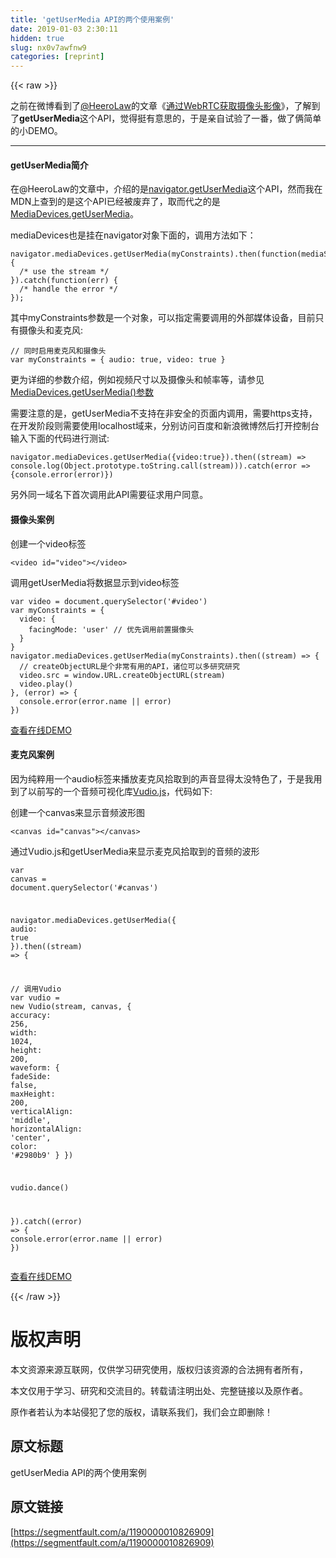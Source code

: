 ```yaml
---
title: 'getUserMedia API的两个使用案例' 
date: 2019-01-03 2:30:11
hidden: true
slug: nx0v7awfnw9
categories: [reprint]
---
```


{{< raw >}}

                    
<p>之前在微博看到了<a href="http://weibo.com/heeroluo?from=feed&amp;loc=at&amp;nick=HeeroLaw&amp;is_all=1" rel="nofollow noreferrer" target="_blank">@HeeroLaw</a>的文章《<a href="http://blogread.cn/it/article/6686?f=wb" rel="nofollow noreferrer" target="_blank">通过WebRTC获取摄像头影像</a>》，了解到了<strong>getUserMedia</strong>这个API，觉得挺有意思的，于是亲自试验了一番，做了俩简单的小DEMO。</p>
<hr>
<h4>getUserMedia简介</h4>
<p>在@HeeroLaw的文章中，介绍的是<a href="https://developer.mozilla.org/en-US/docs/Web/API/Navigator/getUserMedia" rel="nofollow noreferrer" target="_blank">navigator.getUserMedia</a>这个API，然而我在MDN上查到的是这个API已经被废弃了，取而代之的是<a href="https://developer.mozilla.org/en-US/docs/Web/API/MediaDevices/getUserMedia" rel="nofollow noreferrer" target="_blank">MediaDevices.getUserMedia</a>。</p>
<p>mediaDevices也是挂在navigator对象下面的，调用方法如下：</p>
<div class="widget-codetool" style="display:none;">
      <div class="widget-codetool--inner">
      <span class="selectCode code-tool" data-toggle="tooltip" data-placement="top" title="" data-original-title="全选"></span>
      <span type="button" class="copyCode code-tool" data-toggle="tooltip" data-placement="top" data-clipboard-text="navigator.mediaDevices.getUserMedia(myConstraints).then(function(mediaStream) {
  /* use the stream */
}).catch(function(err) {
  /* handle the error */
});" title="" data-original-title="复制"></span>
      <span type="button" class="saveToNote code-tool" data-toggle="tooltip" data-placement="top" title="" data-original-title="放进笔记"></span>
      </div>
      </div><pre class="javascript hljs"><code class="javascript">navigator.mediaDevices.getUserMedia(myConstraints).then(<span class="hljs-function"><span class="hljs-keyword">function</span>(<span class="hljs-params">mediaStream</span>) </span>{
  <span class="hljs-comment">/* use the stream */</span>
}).catch(<span class="hljs-function"><span class="hljs-keyword">function</span>(<span class="hljs-params">err</span>) </span>{
  <span class="hljs-comment">/* handle the error */</span>
});</code></pre>
<p>其中myConstraints参数是一个对象，可以指定需要调用的外部媒体设备，目前只有摄像头和麦克风:</p>
<div class="widget-codetool" style="display:none;">
      <div class="widget-codetool--inner">
      <span class="selectCode code-tool" data-toggle="tooltip" data-placement="top" title="" data-original-title="全选"></span>
      <span type="button" class="copyCode code-tool" data-toggle="tooltip" data-placement="top" data-clipboard-text="// 同时启用麦克风和摄像头
var myConstraints = { audio: true, video: true }" title="" data-original-title="复制"></span>
      <span type="button" class="saveToNote code-tool" data-toggle="tooltip" data-placement="top" title="" data-original-title="放进笔记"></span>
      </div>
      </div><pre class="javascript hljs"><code class="javascript"><span class="hljs-comment">// 同时启用麦克风和摄像头</span>
<span class="hljs-keyword">var</span> myConstraints = { <span class="hljs-attr">audio</span>: <span class="hljs-literal">true</span>, <span class="hljs-attr">video</span>: <span class="hljs-literal">true</span> }</code></pre>
<p>更为详细的参数介绍，例如视频尺寸以及摄像头和帧率等，请参见<a href="https://developer.mozilla.org/zh-CN/docs/Web/API/MediaDevices/getUserMedia#%E5%8F%82%E6%95%B0" rel="nofollow noreferrer" target="_blank">MediaDevices.getUserMedia()参数</a></p>
<p>需要注意的是，getUserMedia不支持在非安全的页面内调用，需要https支持，在开发阶段则需要使用localhost域来，分别访问百度和新浪微博然后打开控制台输入下面的代码进行测试:</p>
<div class="widget-codetool" style="display:none;">
      <div class="widget-codetool--inner">
      <span class="selectCode code-tool" data-toggle="tooltip" data-placement="top" title="" data-original-title="全选"></span>
      <span type="button" class="copyCode code-tool" data-toggle="tooltip" data-placement="top" data-clipboard-text="navigator.mediaDevices.getUserMedia({video:true}).then((stream) => console.log(Object.prototype.toString.call(stream))).catch(error => {console.error(error)})" title="" data-original-title="复制"></span>
      <span type="button" class="saveToNote code-tool" data-toggle="tooltip" data-placement="top" title="" data-original-title="放进笔记"></span>
      </div>
      </div><pre class="javascript hljs"><code class="javascript" style="word-break: break-word; white-space: initial;">navigator.mediaDevices.getUserMedia({<span class="hljs-attr">video</span>:<span class="hljs-literal">true</span>}).then(<span class="hljs-function">(<span class="hljs-params">stream</span>) =&gt;</span> <span class="hljs-built_in">console</span>.log(<span class="hljs-built_in">Object</span>.prototype.toString.call(stream))).catch(<span class="hljs-function"><span class="hljs-params">error</span> =&gt;</span> {<span class="hljs-built_in">console</span>.error(error)})</code></pre>
<p>另外同一域名下首次调用此API需要征求用户同意。</p>
<h4>摄像头案例</h4>
<p>创建一个video标签</p>
<div class="widget-codetool" style="display:none;">
      <div class="widget-codetool--inner">
      <span class="selectCode code-tool" data-toggle="tooltip" data-placement="top" title="" data-original-title="全选"></span>
      <span type="button" class="copyCode code-tool" data-toggle="tooltip" data-placement="top" data-clipboard-text="<video id=&quot;video&quot;></video>" title="" data-original-title="复制"></span>
      <span type="button" class="saveToNote code-tool" data-toggle="tooltip" data-placement="top" title="" data-original-title="放进笔记"></span>
      </div>
      </div><pre class="xml hljs"><code class="html" style="word-break: break-word; white-space: initial;"><span class="hljs-tag">&lt;<span class="hljs-name">video</span> <span class="hljs-attr">id</span>=<span class="hljs-string">"video"</span>&gt;</span><span class="hljs-tag">&lt;/<span class="hljs-name">video</span>&gt;</span></code></pre>
<p>调用getUserMedia将数据显示到video标签</p>
<div class="widget-codetool" style="display:none;">
      <div class="widget-codetool--inner">
      <span class="selectCode code-tool" data-toggle="tooltip" data-placement="top" title="" data-original-title="全选"></span>
      <span type="button" class="copyCode code-tool" data-toggle="tooltip" data-placement="top" data-clipboard-text="var video = document.querySelector('#video')
var myConstraints = {
  video: {
    facingMode: 'user' // 优先调用前置摄像头
  }
}
navigator.mediaDevices.getUserMedia(myConstraints).then((stream) => {
  // createObjectURL是个非常有用的API，诸位可以多研究研究
  video.src = window.URL.createObjectURL(stream)
  video.play()
}, (error) => {
  console.error(error.name || error)
})" title="" data-original-title="复制"></span>
      <span type="button" class="saveToNote code-tool" data-toggle="tooltip" data-placement="top" title="" data-original-title="放进笔记"></span>
      </div>
      </div><pre class="javascript hljs"><code class="javascript"><span class="hljs-keyword">var</span> video = <span class="hljs-built_in">document</span>.querySelector(<span class="hljs-string">'#video'</span>)
<span class="hljs-keyword">var</span> myConstraints = {
  <span class="hljs-attr">video</span>: {
    <span class="hljs-attr">facingMode</span>: <span class="hljs-string">'user'</span> <span class="hljs-comment">// 优先调用前置摄像头</span>
  }
}
navigator.mediaDevices.getUserMedia(myConstraints).then(<span class="hljs-function">(<span class="hljs-params">stream</span>) =&gt;</span> {
  <span class="hljs-comment">// createObjectURL是个非常有用的API，诸位可以多研究研究</span>
  video.src = <span class="hljs-built_in">window</span>.URL.createObjectURL(stream)
  video.play()
}, (error) =&gt; {
  <span class="hljs-built_in">console</span>.error(error.name || error)
})</code></pre>
<p><a href="https://margox.cn/wp-content/uploads/2016/11/web-camera.html" rel="nofollow noreferrer" target="_blank">查看在线DEMO</a></p>
<h4>麦克风案例</h4>
<p>因为纯粹用一个audio标签来播放麦克风拾取到的声音显得太没特色了，于是我用到了以前写的一个音频可视化库<a href="https://github.com/margox/vudio.js" rel="nofollow noreferrer" target="_blank">Vudio.js</a>，代码如下:</p>
<p>创建一个canvas来显示音频波形图</p>
<div class="widget-codetool" style="display:none;">
      <div class="widget-codetool--inner">
      <span class="selectCode code-tool" data-toggle="tooltip" data-placement="top" title="" data-original-title="全选"></span>
      <span type="button" class="copyCode code-tool" data-toggle="tooltip" data-placement="top" data-clipboard-text="<canvas id=&quot;canvas&quot;></canvas>" title="" data-original-title="复制"></span>
      <span type="button" class="saveToNote code-tool" data-toggle="tooltip" data-placement="top" title="" data-original-title="放进笔记"></span>
      </div>
      </div><pre class="xml hljs"><code class="html" style="word-break: break-word; white-space: initial;"><span class="hljs-tag">&lt;<span class="hljs-name">canvas</span> <span class="hljs-attr">id</span>=<span class="hljs-string">"canvas"</span>&gt;</span><span class="hljs-tag">&lt;/<span class="hljs-name">canvas</span>&gt;</span></code></pre>
<p>通过Vudio.js和getUserMedia来显示麦克风拾取到的音频的波形</p>
<div class="widget-codetool" style="display:none;">
      <div class="widget-codetool--inner">
      <span class="selectCode code-tool" data-toggle="tooltip" data-placement="top" title="" data-original-title="全选"></span>
      <span type="button" class="copyCode code-tool" data-toggle="tooltip" data-placement="top" data-clipboard-text="var canvas = document.querySelector('#canvas')

navigator.mediaDevices.getUserMedia({
 audio: true
}).then((stream) => {

  // 调用Vudio
  var vudio = new Vudio(stream, canvas, {
    accuracy: 256,
    width: 1024,
    height: 200,
    waveform: {
      fadeSide: false,
      maxHeight: 200,
      verticalAlign: 'middle',
      horizontalAlign: 'center',
      color: '#2980b9'
    }
  })

  vudio.dance()

}).catch((error) => {
 console.error(error.name || error)
})" title="" data-original-title="复制"></span>
      <span type="button" class="saveToNote code-tool" data-toggle="tooltip" data-placement="top" title="" data-original-title="放进笔记"></span>
      </div>
      </div><pre class="javascript hljs"><code class="javascript"><span class="hljs-keyword">var</span> canvas = <span class="hljs-built_in">document</span>.querySelector(<span class="hljs-string">'#canvas'</span>)

navigator.mediaDevices.getUserMedia({
 <span class="hljs-attr">audio</span>: <span class="hljs-literal">true</span>
}).then(<span class="hljs-function">(<span class="hljs-params">stream</span>) =&gt;</span> {

  <span class="hljs-comment">// 调用Vudio</span>
  <span class="hljs-keyword">var</span> vudio = <span class="hljs-keyword">new</span> Vudio(stream, canvas, {
    <span class="hljs-attr">accuracy</span>: <span class="hljs-number">256</span>,
    <span class="hljs-attr">width</span>: <span class="hljs-number">1024</span>,
    <span class="hljs-attr">height</span>: <span class="hljs-number">200</span>,
    <span class="hljs-attr">waveform</span>: {
      <span class="hljs-attr">fadeSide</span>: <span class="hljs-literal">false</span>,
      <span class="hljs-attr">maxHeight</span>: <span class="hljs-number">200</span>,
      <span class="hljs-attr">verticalAlign</span>: <span class="hljs-string">'middle'</span>,
      <span class="hljs-attr">horizontalAlign</span>: <span class="hljs-string">'center'</span>,
      <span class="hljs-attr">color</span>: <span class="hljs-string">'#2980b9'</span>
    }
  })

  vudio.dance()

}).catch(<span class="hljs-function">(<span class="hljs-params">error</span>) =&gt;</span> {
 <span class="hljs-built_in">console</span>.error(error.name || error)
})</code></pre>
<p><a href="https://margox.cn/wp-content/uploads/2016/11/web-mic.html" rel="nofollow noreferrer" target="_blank">查看在线DEMO</a></p>

                
{{< /raw >}}

# 版权声明
本文资源来源互联网，仅供学习研究使用，版权归该资源的合法拥有者所有，

本文仅用于学习、研究和交流目的。转载请注明出处、完整链接以及原作者。

原作者若认为本站侵犯了您的版权，请联系我们，我们会立即删除！

## 原文标题
getUserMedia API的两个使用案例

## 原文链接
[https://segmentfault.com/a/1190000010826909](https://segmentfault.com/a/1190000010826909)

